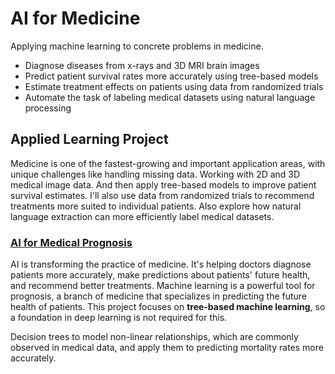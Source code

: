 # **AI for Medicine**
Applying machine learning to concrete problems in medicine.

- Diagnose diseases from x-rays and 3D MRI brain images
- Predict patient survival rates more accurately using tree-based models
- Estimate treatment effects on patients using data from randomized trials
- Automate the task of labeling medical datasets using natural language processing

## **Applied Learning Project**
Medicine is one of the fastest-growing and important application areas, with unique challenges like handling missing data. Working with 2D and 3D medical image data. And then apply tree-based models to improve patient survival estimates. I'll also use data from randomized trials to recommend treatments more suited to individual patients. Also explore how natural language extraction can more efficiently label medical datasets.

### [AI for Medical Prognosis]()

AI is transforming the practice of medicine. It's helping doctors diagnose patients more accurately, make predictions about patients' future health, and recommend better treatments. Machine learning is a powerful tool for prognosis, a branch of medicine that specializes in predicting the future health of patients. This project focuses on **tree-based machine learning**, so a foundation in deep learning is not required for this. 

Decision trees to model non-linear relationships, which are commonly observed in medical data, and apply them to predicting mortality rates more accurately. 
